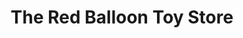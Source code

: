 ---
title: "The Red Balloon Toy Store"
url: /logan-north-logan/the-red-balloon-toy-store/
shop: toys
---